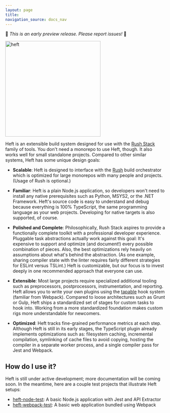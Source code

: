 ```yaml
---
layout: page
title:
navigation_source: docs_nav
---
```


🚨 *This is an early preview release. Please report issues!* 🚨

<img src="{{ site.baseurl }}/images/heft-300x120.png" alt="heft" title="heft" style="width: 300px;"/>

Heft is an extensible build system designed for use with the [Rush Stack](https://rushstack.io/) family of tools.
You don't need a monorepo to use Heft, though.  It also works well for small standalone projects.  Compared to
other similar systems, Heft has some unique design goals:

- **Scalable**: Heft is designed to interface with the [Rush](https://rushjs.io) build orchestrator which is
  optimized for large monorepos with many people and projects.  (Usage of Rush is optional.)

- **Familiar**: Heft is a plain Node.js application, so developers won't need to install any native prerequisites
  such as Python, MSYS2, or the .NET Framework.  Heft's source code is easy to understand and debug because everything
  is 100% TypeScript, the same programming language as your web projects.  Developing for native targets is also
  supported, of course.

- **Polished and Complete**: Philosophically, Rush Stack aspires to provide a functionally complete toolkit with
  a professional developer experience.  Pluggable task abstractions actually work against this goal:
  It's expensive to support and optimize (and document!) every possible combination of pieces.  Also, the best
  optimizations rely heavily on assumptions about what's behind the abstraction.  (As one example, sharing
  compiler state with the linter requires fairly different strategies for ESLint versus TSLint.)  Heft is customizable,
  but our focus is to invest deeply in one recommended approach that everyone can use.

- **Extensible**: Most large projects require specialized additional tooling such as preprocessors, postprocessors,
  instrumentation, and reporting.  Heft allows you to write your own plugins using the
  [tapable](https://www.npmjs.com/package/tapable) hook system (familiar from Webpack).  Compared to loose
  architectures such as Grunt or Gulp, Heft ships a standardized set of stages for custom tasks to hook into.
  Working from a more standardized foundation makes custom rigs more understandable for newcomers.

- **Optimized**: Heft tracks fine-grained performance metrics at each step.  Although Heft is still in its
  early stages, the TypeScript plugin already implements optimizations such as: filesystem caching,
  incremental compilation, symlinking of cache files to avoid copying, hosting the compiler in a separate
  worker process, and a single compiler pass for Jest and Webpack.


## How do I use it?

Heft is still under active development; more documentation will be coming soon.  In the meantime, here are
a couple test projects that illustrate Heft setups:

- [heft-node-test](https://github.com/microsoft/rushstack/tree/master/build-tests/heft-node-test): A basic Node.js
  application with Jest and API Extractor
- [heft-webpack-test](https://github.com/microsoft/rushstack/tree/master/build-tests/heft-webpack-test): A basic
  web application bundled using Webpack

